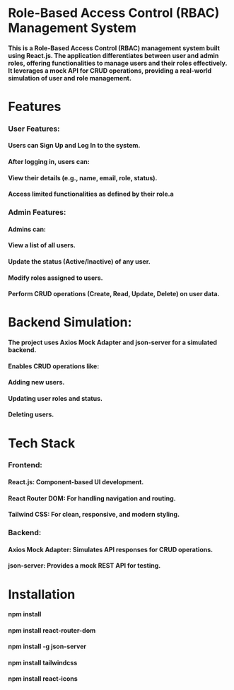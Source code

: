 # Role-Based Access Control (RBAC) Management System
#### This is a Role-Based Access Control (RBAC) management system built using React.js. The application differentiates between user and admin roles, offering functionalities to manage users and their roles effectively. It leverages a mock API for CRUD operations, providing a real-world simulation of user and role management.

# Features
### User Features:
#### Users can Sign Up and Log In to the system.
#### After logging in, users can:
#### View their details (e.g., name, email, role, status).
#### Access limited functionalities as defined by their role.a

### Admin Features:
#### Admins can:
#### View a list of all users.
#### Update the status (Active/Inactive) of any user.
#### Modify roles assigned to users.
#### Perform CRUD operations (Create, Read, Update, Delete) on user data.

# Backend Simulation:
#### The project uses Axios Mock Adapter and json-server for a simulated backend.
#### Enables CRUD operations like:
#### Adding new users.
#### Updating user roles and status.
#### Deleting users.

# Tech Stack
### Frontend:
#### React.js: Component-based UI development.
#### React Router DOM: For handling navigation and routing.
#### Tailwind CSS: For clean, responsive, and modern styling.

### Backend:
#### Axios Mock Adapter: Simulates API responses for CRUD operations.
#### json-server: Provides a mock REST API for testing.

# Installation
  #### npm install
  #### npm install react-router-dom
  #### npm install -g json-server
  #### npm install tailwindcss
  #### npm install react-icons
